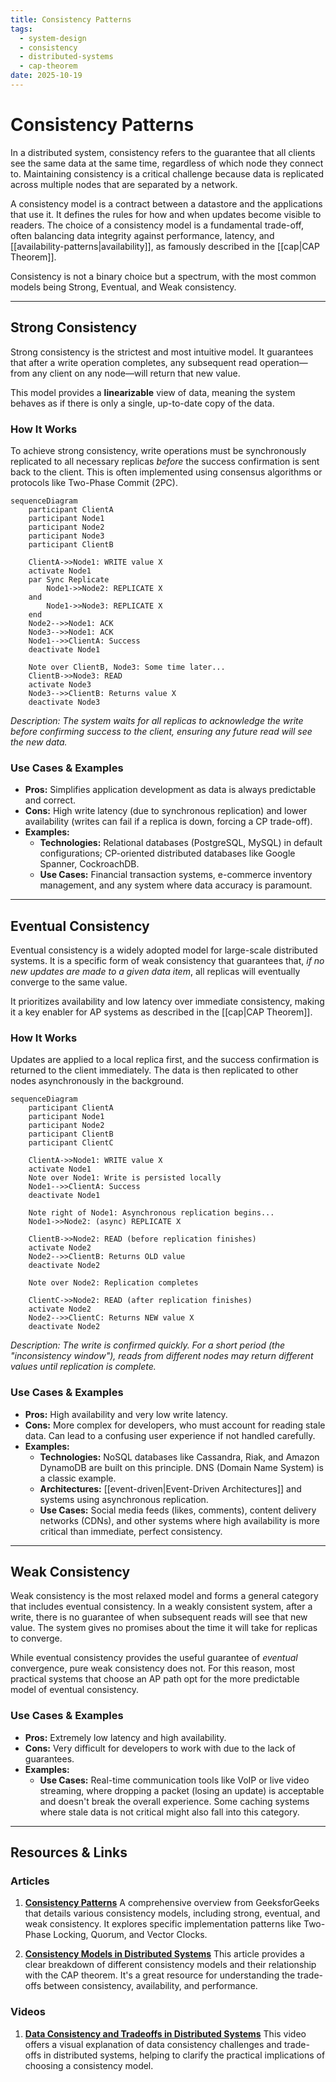 ```yaml
---
title: Consistency Patterns
tags:
  - system-design
  - consistency
  - distributed-systems
  - cap-theorem
date: 2025-10-19
---
```


# Consistency Patterns

In a distributed system, consistency refers to the guarantee that all clients see the same data at the same time, regardless of which node they connect to. Maintaining consistency is a critical challenge because data is replicated across multiple nodes that are separated by a network.

A consistency model is a contract between a datastore and the applications that use it. It defines the rules for how and when updates become visible to readers. The choice of a consistency model is a fundamental trade-off, often balancing data integrity against performance, latency, and [[availability-patterns|availability]], as famously described in the [[cap|CAP Theorem]].

Consistency is not a binary choice but a spectrum, with the most common models being Strong, Eventual, and Weak consistency.

---

## Strong Consistency

Strong consistency is the strictest and most intuitive model. It guarantees that after a write operation completes, any subsequent read operation—from any client on any node—will return that new value.

This model provides a **linearizable** view of data, meaning the system behaves as if there is only a single, up-to-date copy of the data.

### How It Works

To achieve strong consistency, write operations must be synchronously replicated to all necessary replicas *before* the success confirmation is sent back to the client. This is often implemented using consensus algorithms or protocols like Two-Phase Commit (2PC).

```mermaid
sequenceDiagram
    participant ClientA
    participant Node1
    participant Node2
    participant Node3
    participant ClientB

    ClientA->>Node1: WRITE value X
    activate Node1
    par Sync Replicate
        Node1->>Node2: REPLICATE X
    and
        Node1->>Node3: REPLICATE X
    end
    Node2-->>Node1: ACK
    Node3-->>Node1: ACK
    Node1-->>ClientA: Success
    deactivate Node1

    Note over ClientB, Node3: Some time later...
    ClientB->>Node3: READ
    activate Node3
    Node3-->>ClientB: Returns value X
    deactivate Node3
```
*Description: The system waits for all replicas to acknowledge the write before confirming success to the client, ensuring any future read will see the new data.*

### Use Cases & Examples

*   **Pros:** Simplifies application development as data is always predictable and correct.
*   **Cons:** High write latency (due to synchronous replication) and lower availability (writes can fail if a replica is down, forcing a CP trade-off).
*   **Examples:**
    *   **Technologies:** Relational databases (PostgreSQL, MySQL) in default configurations; CP-oriented distributed databases like Google Spanner, CockroachDB.
    *   **Use Cases:** Financial transaction systems, e-commerce inventory management, and any system where data accuracy is paramount.

---

## Eventual Consistency

Eventual consistency is a widely adopted model for large-scale distributed systems. It is a specific form of weak consistency that guarantees that, *if no new updates are made to a given data item*, all replicas will eventually converge to the same value.

It prioritizes availability and low latency over immediate consistency, making it a key enabler for AP systems as described in the [[cap|CAP Theorem]].

### How It Works

Updates are applied to a local replica first, and the success confirmation is returned to the client immediately. The data is then replicated to other nodes asynchronously in the background.

```mermaid
sequenceDiagram
    participant ClientA
    participant Node1
    participant Node2
    participant ClientB
    participant ClientC

    ClientA->>Node1: WRITE value X
    activate Node1
    Note over Node1: Write is persisted locally
    Node1-->>ClientA: Success
    deactivate Node1

    Note right of Node1: Asynchronous replication begins...
    Node1->>Node2: (async) REPLICATE X

    ClientB->>Node2: READ (before replication finishes)
    activate Node2
    Node2-->>ClientB: Returns OLD value
    deactivate Node2

    Note over Node2: Replication completes

    ClientC->>Node2: READ (after replication finishes)
    activate Node2
    Node2-->>ClientC: Returns NEW value X
    deactivate Node2
```
*Description: The write is confirmed quickly. For a short period (the "inconsistency window"), reads from different nodes may return different values until replication is complete.*

### Use Cases & Examples

*   **Pros:** High availability and very low write latency.
*   **Cons:** More complex for developers, who must account for reading stale data. Can lead to a confusing user experience if not handled carefully.
*   **Examples:**
    *   **Technologies:** NoSQL databases like Cassandra, Riak, and Amazon DynamoDB are built on this principle. DNS (Domain Name System) is a classic example.
    *   **Architectures:** [[event-driven|Event-Driven Architectures]] and systems using asynchronous replication.
    *   **Use Cases:** Social media feeds (likes, comments), content delivery networks (CDNs), and other systems where high availability is more critical than immediate, perfect consistency.

---

## Weak Consistency

Weak consistency is the most relaxed model and forms a general category that includes eventual consistency. In a weakly consistent system, after a write, there is no guarantee of when subsequent reads will see that new value. The system gives no promises about the time it will take for replicas to converge.

While eventual consistency provides the useful guarantee of *eventual* convergence, pure weak consistency does not. For this reason, most practical systems that choose an AP path opt for the more predictable model of eventual consistency.

### Use Cases & Examples

*   **Pros:** Extremely low latency and high availability.
*   **Cons:** Very difficult for developers to work with due to the lack of guarantees.
*   **Examples:**
    *   **Use Cases:** Real-time communication tools like VoIP or live video streaming, where dropping a packet (losing an update) is acceptable and doesn't break the overall experience. Some caching systems where stale data is not critical might also fall into this category.

---

## Resources & Links

### Articles

1.  **[Consistency Patterns](https://www.geeksforgeeks.org/system-design/consistency-patterns/)**
    A comprehensive overview from GeeksforGeeks that details various consistency models, including strong, eventual, and weak consistency. It explores specific implementation patterns like Two-Phase Locking, Quorum, and Vector Clocks.

2.  **[Consistency Models in Distributed Systems](https://systemdesign.one/consistency-patterns/)**
    This article provides a clear breakdown of different consistency models and their relationship with the CAP theorem. It's a great resource for understanding the trade-offs between consistency, availability, and performance.

### Videos

1.  **[Data Consistency and Tradeoffs in Distributed Systems](https://www.youtube.com/watch?v=m4q7VkgDWrM)**
    This video offers a visual explanation of data consistency challenges and trade-offs in distributed systems, helping to clarify the practical implications of choosing a consistency model.
